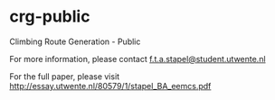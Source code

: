 # crg-public
Climbing Route Generation - Public

For more information, please contact f.t.a.stapel@student.utwente.nl

For the full paper, please visit http://essay.utwente.nl/80579/1/stapel_BA_eemcs.pdf
